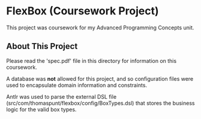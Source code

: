 # FlexBox (Coursework Project)

This project was coursework for my Advanced Programming Concepts unit.

## About This Project
Please read the 'spec.pdf' file in this directory for information on this coursework.

A database was **not** allowed for this project, and so configuration files were used to encapsulate domain information and constraints.

Antlr was used to parse the external DSL file (src/com/thomaspunt/flexbox/config/BoxTypes.dsl) that stores the business logic for the valid box types.